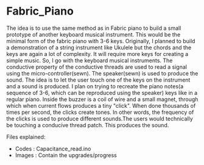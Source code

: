 # Fabric_Piano
The idea is to use the same method as in Fabric piano to build a small prototype of another keyboard musical instrument. This would be the minimal form of the fabric piano with 3-6 keys.  Originally, I planned to build a demonstration of a string instrument like Ukulele but the chords and the keys are again a lot of complexity. It will require more keys for creating a simple music. So, I go with the keyboard musical instruments. The conductive property of the conductive threads are used to read a signal using the micro-controller(sewn). The speaker(sewn) is used to produce the sound. The idea is to let the user touch one of the keys on the instrument and a sound is produced. I plan on trying to recreate the piano notes(a sequence of 3-6, which can be reproduced using the speaker) keys like in a regular piano. Inside the buzzer is a coil of wire and a small magnet, through which when current flows produces a tiny "click". When done thousands of times per second, the clicks create tones. In other words, the frequency of the clicks is used to produce different sounds.The users would technically be touching a conducive thread patch. This produces the sound.

Files explained:
-  Codes : Capacitance_read.ino
-  Images : Contain the upgrades/progress
